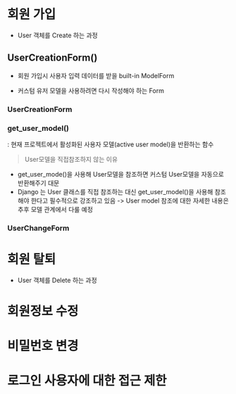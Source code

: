 # 회원 가입
- User 객체를 Create 하는 과정

## UserCreationForm()
- 회원 가입시 사용자 입력 데이터를 받을 built-in ModelForm

- 커스텀 유저 모델을 사용하려면 다시 작성해야 하는 Form
### UserCreationForm
### get_user_model() 
: 현재 프로젝트에서 활성화된 사용자 모델(active user model)을 반환하는 함수

> User모델을 직접참조하지 않는 이유
- get_user_mode()을 사용해 User모델을 참조하면 커스텀 User모델을 자동으로 반환해주기 대문
- Django 는 User 클래스를 직접 참조하는 대신 get_user_model()을 사용해 참조해야 한다고 필수적으로 강조하고 있음
-> User model 참조에 대한 자세한 내용은 추후 모델 관계에서 다룰 예정




### UserChangeForm



# 회원 탈퇴
- User 객체를 Delete 하는 과정

# 회원정보 수정
# 비밀번호 변경
# 로그인 사용자에 대한 접근 제한
